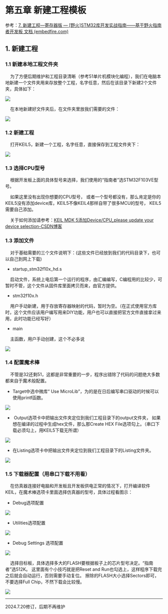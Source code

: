 # 第五章 新建工程模板

  参考：[7. 新建工程—寄存器版 — [野火]STM32库开发实战指南——基于野火指南者开发板 文档 (embedfire.com)](https://doc.embedfire.com/mcu/stm32/f103zhinanzhe/std/zh/latest/book/Newproject_register.html)

## 1. 新建工程

### 1.1 新建本地工程文件夹

    为了方便后期维护和工程目录清晰（参考51单片机模块化编程），我们在电脑本地新建一个文件夹用来存放整个工程，名字任意，然后在该目录下新建2个文件夹，具体如下：

![](https://doc.embedfire.com/mcu/stm32/f103zhinanzhe/std/zh/latest/_images/Newpro016.png)

    在本地新建好文件夹后，在文件夹里放我们需要的文件：

![](https://doc.embedfire.com/mcu/stm32/f103zhinanzhe/std/zh/latest/_images/Newpro021.png)

### 1.2 新建工程

    打开KEIL5，新建一个工程，名字任意，直接保存到工程文件夹下：

![](https://doc.embedfire.com/mcu/stm32/f103zhinanzhe/std/zh/latest/_images/Newpro0031.jpeg)

### 1.3 选择CPU型号

    根据开发板上面的具体型号来选择，我们使用的“指南者”选STM32F103VE型号。

    如果这里没有出现你想要的CPU型号， 或者一个型号都没有，那么肯定是你的KEIL5没有添加device库，KEIL5不像KEIL4那样自带了很多MCU的型号， KEIL5需要自己添加。

    关于如何添加请参考：[KEIL MDK 5添加Device/CPU_please update your device selection-CSDN博客](https://blog.csdn.net/peakguy/article/details/52024494)

### 1.3 添加文件

    对于基础需要的三个文件说明下：(这些文件已经放到我们的代码目录下，也可以自己到网上下载)

- startup_stm32f10x_hd.s

    启动文件，系统上电后第一个运行的程序，由汇编编写，C编程用的比较少，可暂时不管，这个文件从固件库里面拷贝而来，由官方提供。

- stm32f10x.h

    用户手动新建，用于存放寄存器映射的代码，暂时为空。（在正式使用官方库时，这个文件应该用户编写用来DIY功能，用户也可以直接把官方文件直接拿过来用，此时功能已经写好）

- main

    主函数，用户手动创建，这个不必多说

![](https://doc.embedfire.com/mcu/stm32/f103zhinanzhe/std/zh/latest/_images/Newpro0061.png)

### 1.4 配置魔术棒

    不管是32还剩51，这都是非常重要的一步，程序出错除了代码的问题绝大多数都来自于魔术般配置。

- Target中选中微库“ Use MicroLib”，为的是在日后编写串口驱动的时候可以使用printf函数。 

![](https://doc.embedfire.com/mcu/stm32/f103zhinanzhe/std/zh/latest/_images/Newpro007.jpeg)

-  Output选项卡中把输出文件夹定位到我们工程目录下的output文件夹， 如果想在编译的过程中生成hex文件，那么那Create HEX File选项勾上。（串口下载必须勾上，用KEIL5下载无所谓）

![](https://doc.embedfire.com/mcu/stm32/f103zhinanzhe/std/zh/latest/_images/Newpro008.jpeg)

- 在Listing选项卡中把输出文件夹定位到我们工程目录下的Listing文件夹。

![](https://doc.embedfire.com/mcu/stm32/f103zhinanzhe/std/zh/latest/_images/Newpro0091.png)

### 1.5 下载器配置（用串口下载不用看）

    在仿真器连接好电脑和开发板且开发板供电正常的情况下，打开编译软件KEIL，在魔术棒选项卡里面选择仿真器的型号，具体过程看图示：

- Debug选项配置

![](https://doc.embedfire.com/mcu/stm32/f103zhinanzhe/std/zh/latest/_images/Newpro0101.png)

- Utilities选项配置

![](https://doc.embedfire.com/mcu/stm32/f103zhinanzhe/std/zh/latest/_images/Newpro0111.png)

- Debug Settings 选项配置

![](https://doc.embedfire.com/mcu/stm32/f103zhinanzhe/std/zh/latest/_images/Newpro0121.png)

    选择目标板，具体选择多大的FLASH要根据板子上的芯片型号决定。“指南者”选512K。 这里面有个小技巧就是把Reset and Run也勾选上，这样程序下载完之后就会自动运行，否则需要手动复位。 擦除的FLASH大小选择Sectors即可，不要选择Full Chip，不然下载会比较慢。

![](https://doc.embedfire.com/mcu/stm32/f103zhinanzhe/std/zh/latest/_images/Newpro0131.png)

---

2024.7.20修订，后期不再维护
